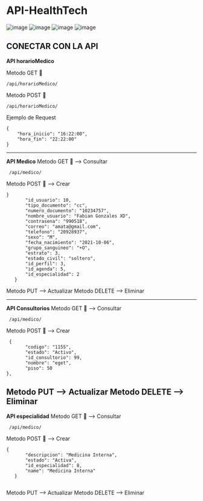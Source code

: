 
# API-HealthTech

![image](https://img.shields.io/github/downloads/TcNobo/TcNo-Acc-Switcher/total?color=%23AEEA7A&label=Django&logo=Django&logoColor=%23AEEA7A&style=for-the-badge)
![image](https://img.shields.io/badge/Git-F05032?style=for-the-badge&logo=git&logoColor=white)
![image](https://img.shields.io/badge/GitHub-100000?style=for-the-badge&logo=github&logoColor=white)
![image](https://img.shields.io/badge/Visual_Studio_Code-0078D4?style=for-the-badge&logo=visual%20studio%20code&logoColor=white)

## CONECTAR CON LA API

 **API horarioMedico**

 Metodo GET 🎈
 ```
 /api/horarioMedico/
 ```

 Metodo POST 📃

 ```
 /api/horarioMedico/
 ```
 Ejemplo de Request
 ```
 {
     "hora_inicio": "16:22:00",
     "hora_fin": "22:22:00"
 } 
 ```
 -----------------------------------------------------
 **API Medico**
 Metodo GET 🎈 --> Consultar
 ```
  /api/medico/
 ```
 Metodo POST 📃 --> Crear
 ```
 }
        "id_usuario": 10,
        "tipo_documento": "cc",
        "numero_documento": "10234757",
        "nombre_usuario": "Fabian Gonzales XD",
        "contrasena": "990518",
        "correo": "amata@gmail.com",
        "telefono": "20928937",
        "sexo": "M",
        "fecha_nacimiento": "2021-10-06",
        "grupo_sanguineo": "+O",
        "estrato": 3,
        "estado_civil": "soltero",
        "id_perfil": 3,
        "id_agenda": 5,
        "id_especialidad": 2
    }
  ```
Metodo  PUT    --> Actualizar
Metodo DELETE  --> Eliminar
 
 
 -----------------------------------------------------
**API Consultorios**
 Metodo GET 🎈 --> Consultar
 ```
  /api/medico/
 ```
 Metodo POST 📃 --> Crear
 ```
  {
        "codigo": "1155",
        "estado": "Activo",
        "id_consultorio": 99,
        "nombre": "eget",
        "piso": 50
},
  ```
 Metodo  PUT    --> Actualizar
 Metodo DELETE  --> Eliminar
 -----------------------------------------------------
**API especialidad**
 Metodo GET 🎈 --> Consultar
 ```
  /api/medico/
 ```
 Metodo POST 📃 --> Crear
 ```
{
        "descripcion": "Medicina Interna",
        "estado": "Activa",
        "id_especialidad": 8,
        "name": "Medicina Interna"
    }


  ```
Metodo  PUT    --> Actualizar
Metodo DELETE  --> Eliminar
